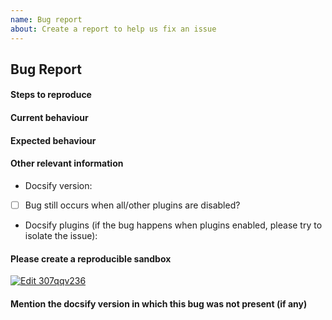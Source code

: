```yaml
---
name: Bug report
about: Create a report to help us fix an issue
---
```


<!--
Please don't delete this template or we'll close your issue.
Please write in English.
Before creating an issue please make sure you are using the latest version of Docsify.
Please ask questions on StackOverflow (👉 https://stackoverflow.com/questions/ask?tags=docsify)
or in our Discord chat server (👉 https://discord.gg/docsify).
-->

## Bug Report

#### Steps to reproduce

<!-- List the steps needed to reproduce here. -->

#### Current behaviour

<!-- Describe the current behavior here. -->

#### Expected behaviour

<!-- Describe the expected behavior here. -->

#### Other relevant information

- Docsify version:

<!-- (Change "[ ]" to "[x]" to check a box.) -->

- [ ] Bug still occurs when all/other plugins are disabled?

- Docsify plugins (if the bug happens when plugins enabled, please try to isolate the issue):

<!-- Please provide the following information if relevant to the issue.

- Your OS:
- Node.js version:
- npm/yarn version:
- Browser version:

-->

<!-- Love docsify and want to help us advance Docsify or to spend time supporting your case? Please consider supporting our collective:
👉 https://opencollective.com/docsify/donate -->

#### Please create a reproducible sandbox

[![Edit 307qqv236](https://codesandbox.io/static/img/play-codesandbox.svg)](https://codesandbox.io/s/307qqv236)

#### Mention the docsify version in which this bug was not present (if any)
